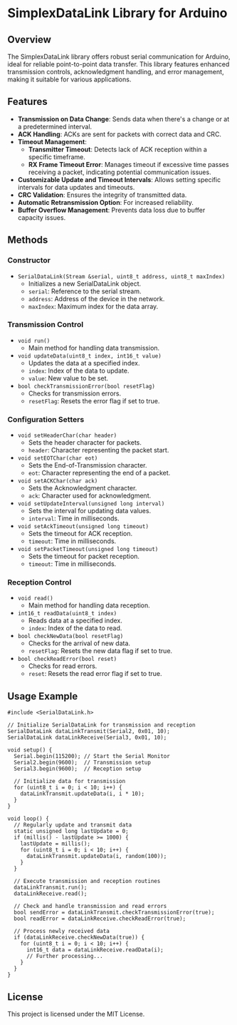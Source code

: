 # SimplexDataLink Library for Arduino

## Overview
The SimplexDataLink library offers robust serial communication for Arduino, ideal for reliable point-to-point data transfer. This library features enhanced transmission controls, acknowledgment handling, and error management, making it suitable for various applications.

## Features
- **Transmission on Data Change**: Sends data when there's a change or at a predetermined interval.
- **ACK Handling**: ACKs are sent for packets with correct data and CRC.
- **Timeout Management**: 
  - **Transmitter Timeout**: Detects lack of ACK reception within a specific timeframe.
  - **RX Frame Timeout Error**: Manages timeout if excessive time passes receiving a packet, indicating potential communication issues.
- **Customizable Update and Timeout Intervals**: Allows setting specific intervals for data updates and timeouts.
- **CRC Validation**: Ensures the integrity of transmitted data.
- **Automatic Retransmission Option**: For increased reliability.
- **Buffer Overflow Management**: Prevents data loss due to buffer capacity issues.

## Methods

### Constructor
- `SerialDataLink(Stream &serial, uint8_t address, uint8_t maxIndex)`
  - Initializes a new SerialDataLink object.
  - `serial`: Reference to the serial stream.
  - `address`: Address of the device in the network.
  - `maxIndex`: Maximum index for the data array.

### Transmission Control
- `void run()`
  - Main method for handling data transmission.
- `void updateData(uint8_t index, int16_t value)`
  - Updates the data at a specified index.
  - `index`: Index of the data to update.
  - `value`: New value to be set.
- `bool checkTransmissionError(bool resetFlag)`
  - Checks for transmission errors.
  - `resetFlag`: Resets the error flag if set to true.

### Configuration Setters
- `void setHeaderChar(char header)`
  - Sets the header character for packets.
  - `header`: Character representing the packet start.
- `void setEOTChar(char eot)`
  - Sets the End-of-Transmission character.
  - `eot`: Character representing the end of a packet.
- `void setACKChar(char ack)`
  - Sets the Acknowledgment character.
  - `ack`: Character used for acknowledgment.
- `void setUpdateInterval(unsigned long interval)`
  - Sets the interval for updating data values.
  - `interval`: Time in milliseconds.
- `void setAckTimeout(unsigned long timeout)`
  - Sets the timeout for ACK reception.
  - `timeout`: Time in milliseconds.
- `void setPacketTimeout(unsigned long timeout)`
  - Sets the timeout for packet reception.
  - `timeout`: Time in milliseconds.

### Reception Control
- `void read()`
  - Main method for handling data reception.
- `int16_t readData(uint8_t index)`
  - Reads data at a specified index.
  - `index`: Index of the data to read.
- `bool checkNewData(bool resetFlag)`
  - Checks for the arrival of new data.
  - `resetFlag`: Resets the new data flag if set to true.
- `bool checkReadError(bool reset)`
  - Checks for read errors.
  - `reset`: Resets the read error flag if set to true.



## Usage Example
```
#include <SerialDataLink.h>

// Initialize SerialDataLink for transmission and reception
SerialDataLink dataLinkTransmit(Serial2, 0x01, 10);
SerialDataLink dataLinkReceive(Serial3, 0x01, 10);

void setup() {
  Serial.begin(115200); // Start the Serial Monitor
  Serial2.begin(9600);  // Transmission setup
  Serial3.begin(9600);  // Reception setup

  // Initialize data for transmission
  for (uint8_t i = 0; i < 10; i++) {
    dataLinkTransmit.updateData(i, i * 10);
  }
}

void loop() {
  // Regularly update and transmit data
  static unsigned long lastUpdate = 0;
  if (millis() - lastUpdate >= 1000) {
    lastUpdate = millis();
    for (uint8_t i = 0; i < 10; i++) {
      dataLinkTransmit.updateData(i, random(100));
    }
  }

  // Execute transmission and reception routines
  dataLinkTransmit.run();
  dataLinkReceive.read();

  // Check and handle transmission and read errors
  bool sendError = dataLinkTransmit.checkTransmissionError(true);
  bool readError = dataLinkReceive.checkReadError(true);

  // Process newly received data
  if (dataLinkReceive.checkNewData(true)) {
    for (uint8_t i = 0; i < 10; i++) {
      int16_t data = dataLinkReceive.readData(i);
      // Further processing...
    }
  }
}
```



## License
This project is licensed under the MIT License.
